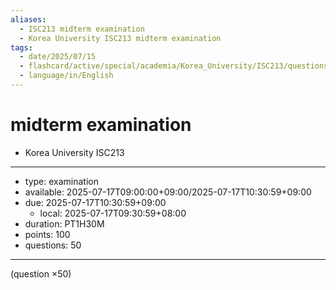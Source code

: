```yaml
---
aliases:
  - ISC213 midterm examination
  - Korea University ISC213 midterm examination
tags:
  - date/2025/07/15
  - flashcard/active/special/academia/Korea_University/ISC213/questions/midterm_examination
  - language/in/English
---
```


# midterm examination

- Korea University ISC213

---

- type: examination
- available: 2025-07-17T09:00:00+09:00/2025-07-17T10:30:59+09:00
- due: 2025-07-17T10:30:59+09:00
  - local: 2025-07-17T09:30:59+08:00
- duration: PT1H30M
- points: 100
- questions: 50

---

\(question ×50\)
